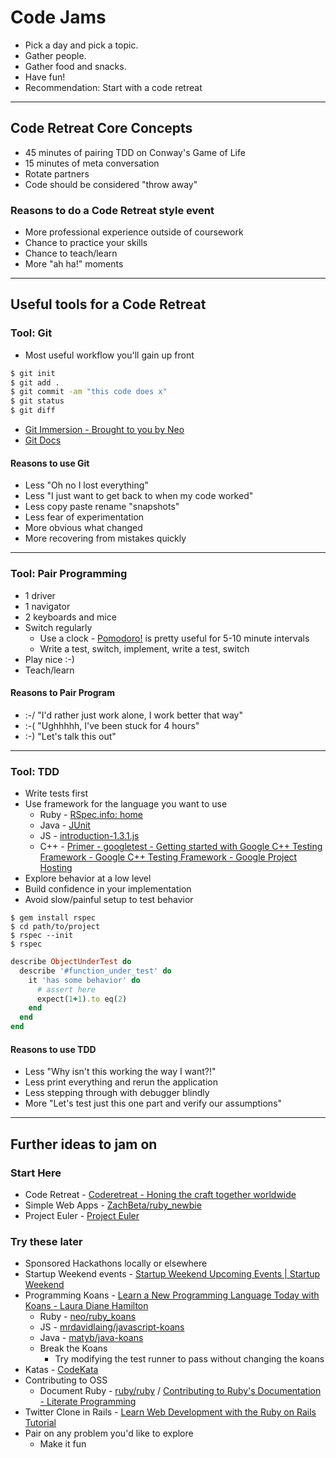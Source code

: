 # Code Jams
* Pick a day and pick a topic.
* Gather people.
* Gather food and snacks.
* Have fun!
* Recommendation: Start with a code retreat

---

## Code Retreat Core Concepts
* 45 minutes of pairing TDD on Conway's Game of Life
* 15 minutes of meta conversation
* Rotate partners
* Code should be considered "throw away"

### Reasons to do a Code Retreat style event
* More professional experience outside of coursework
* Chance to practice your skills
* Chance to teach/learn
* More "ah ha!" moments

---

## Useful tools for a Code Retreat

### Tool: Git
* Most useful workflow you'll gain up front
```bash
$ git init
$ git add .
$ git commit -am "this code does x"
$ git status
$ git diff
```
* [Git Immersion - Brought to you by Neo](http://gitimmersion.com/)
* [Git Docs](http://git-scm.com/)

#### Reasons to use Git
* Less "Oh no I lost everything"
* Less "I just want to get back to when my code worked"
* Less copy paste rename "snapshots"
* Less fear of experimentation
* More obvious what changed
* More recovering from mistakes quickly

---

### Tool: Pair Programming
* 1 driver
* 1 navigator
* 2 keyboards and mice
* Switch regularly
  * Use a clock - [Pomodoro!](http://tomatoi.st/) is pretty useful for 5-10 minute intervals
  * Write a test, switch, implement, write a test, switch
* Play nice :-)
* Teach/learn

#### Reasons to Pair Program
* :-/ "I'd rather just work alone, I work better that way"
* :-( "Ughhhhh, I've been stuck for 4 hours"
* :-) "Let's talk this out"

---

### Tool: TDD
* Write tests first
* Use framework for the language you want to use
  * Ruby - [RSpec.info: home](http://rspec.info/)
  * Java - [JUnit](http://junit.org/)
  * JS - [introduction-1.3.1.js](http://pivotal.github.io/jasmine/)
  * C++ - [Primer - googletest - Getting started with Google C++ Testing Framework - Google C++ Testing Framework - Google Project Hosting](https://code.google.com/p/googletest/wiki/Primer)
* Explore behavior at a low level
* Build confidence in your implementation
* Avoid slow/painful setup to test behavior
```
$ gem install rspec
$ cd path/to/project
$ rspec --init
$ rspec
```
```ruby
describe ObjectUnderTest do
  describe '#function_under_test' do
    it 'has some behavior' do
      # assert here
      expect(1+1).to eq(2)
    end
  end
end
```

#### Reasons to use TDD
* Less "Why isn't this working the way I want?!"
* Less print everything and rerun the application
* Less stepping through with debugger blindly
* More "Let's test just this one part and verify our assumptions"

---

## Further ideas to jam on

### Start Here
* Code Retreat - [Coderetreat - Honing the craft together worldwide](http://coderetreat.org/)
* Simple Web Apps - [ZachBeta/ruby_newbie](https://github.com/ZachBeta/ruby_newbie)
* Project Euler - [Project Euler](http://projecteuler.net/)

### Try these later
* Sponsored Hackathons locally or elsewhere
* Startup Weekend events - [Startup Weekend Upcoming Events | Startup Weekend](http://startupweekend.org/events/)
* Programming Koans - [Learn a New Programming Language Today with Koans - Laura Diane Hamilton](http://www.lauradhamilton.com/learn-a-new-programming-language-today-with-koans)
  * Ruby - [neo/ruby_koans](https://github.com/neo/ruby_koans)
  * JS - [mrdavidlaing/javascript-koans](https://github.com/mrdavidlaing/javascript-koans)
  * Java - [matyb/java-koans](https://github.com/matyb/java-koans)
  * Break the Koans
    * Try modifying the test runner to pass without changing the koans
* Katas - [CodeKata](http://codekata.pragprog.com/codekata/)
* Contributing to OSS
  * Document Ruby - [ruby/ruby](https://github.com/ruby/ruby) / [Contributing to Ruby's Documentation - Literate Programming](http://blog.steveklabnik.com/posts/2011-05-10-contributing-to-ruby-s-documentation)
* Twitter Clone in Rails - [Learn Web Development with the Ruby on Rails Tutorial](http://ruby.railstutorial.org/ruby-on-rails-tutorial-book)
* Pair on any problem you'd like to explore
  * Make it fun
